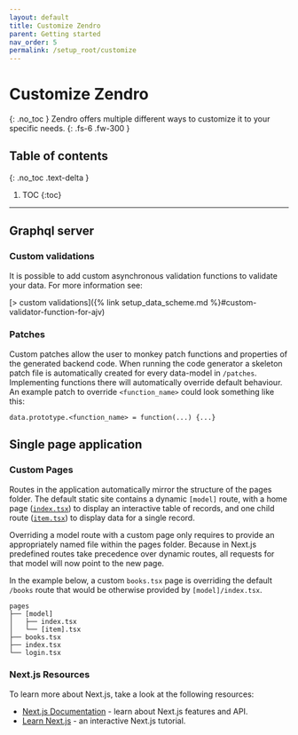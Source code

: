 ```yaml
---
layout: default
title: Customize Zendro
parent: Getting started
nav_order: 5
permalink: /setup_root/customize
---
```

# Customize Zendro
{: .no_toc }
Zendro offers multiple different ways to customize it to your specific needs.
{: .fs-6 .fw-300 }

## Table of contents
{: .no_toc .text-delta }

1. TOC
{:toc}

---
## Graphql server
### Custom validations
It is possible to add custom asynchronous validation functions to validate your data. For more information see:  

[> custom validations]({% link setup_data_scheme.md %}#custom-validator-function-for-ajv)
### Patches
Custom patches allow the user to monkey patch functions and properties of the generated backend code. When running the code generator a skeleton patch file is automatically created for every data-model in `/patches`. Implementing functions there will automatically override default behaviour. An example patch to override `<function_name>` could look something like this:

```
data.prototype.<function_name> = function(...) {...}
```

## Single page application
### Custom Pages

Routes in the application automatically mirror the structure of the pages folder. The default static site contains a dynamic `[model]` route, with a home page ([`index.tsx`](./src/pages/[model]/index.tsx)) to display an interactive table of records, and one child route ([`item.tsx`](./src/pages/[model]/item.tsx)) to display data for a single record.

Overriding a model route with a custom page only requires to provide an appropriately named file within the pages folder. Because in Next.js predefined routes take precedence over dynamic routes, all requests for that model will now point to the new page.

In the example below, a custom `books.tsx` page is overriding the default `/books` route that would be otherwise provided by `[model]/index.tsx`.

```
pages
├── [model]
│   ├── index.tsx
│   └── [item].tsx
├── books.tsx
├── index.tsx
└── login.tsx
```

### Next.js Resources

To learn more about Next.js, take a look at the following resources:

- [Next.js Documentation](https://nextjs.org/docs) - learn about Next.js features and API.
- [Learn Next.js](https://nextjs.org/learn) - an interactive Next.js tutorial.
